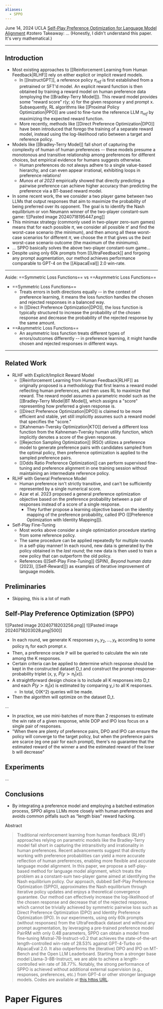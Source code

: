 ```yaml
---
aliases:
  - SPPO
---
```

June 14, 2024
UCLA
[Self-Play Preference Optimization for Language Model Alignment](https://www.youtube.com/watch?v=Q-81DStL7do)
#zotero 
Takeaway: ... (Honestly, I didn't understand this paper. It's very mathematical.)

----

## Introduction
- Most existing approaches to [[Reinforcement Learning from Human Feedback|RLHF]] rely on either explicit or implicit reward models.
	- In [[InstructGPT]], a reference policy $\pi_{ref}$ is first established from a pretrained or SFT'd model. An explicit reward function is then obtained by training a reward model on human preference data (employing the [[Bradley-Terry Model]]). This reward model provides some "reward score" r(y; x) for the given response y and prompt x. Subsequently, RL algorithms like [[Proximal Policy Optimization|PPO]] are used to fine-tune the reference LLM $\pi_{ref}$ by maximizing the expected reward function.
	- More recently, methods like [[Direct Preference Optimization|DPO]] have been introduced that forego the training of a separate reward model, instead using the log-likelihood ratio between a target and reference policy.
- Models like [[Bradley-Terry Model]] fall short of capturing the complexity of human of human preferences -- these models presume a monotonous and transitive relationship among preferences for different choices, but empirical evidence for humans suggests otherwise.
	- Human preferences do not always adhere to a single value-based hierarchy, and can even appear irrational, exhibiting loops in preference relations!
	- *Munos et al 2023* empirically showed that directly predicting a pairwise preference can achieve higher accuracy than predicting the preference via a BT-based reward model.
- In some recent work, the we consider a two player game between two LLMs that output responses that aim to maximize the probability of being preferred over its opponent. The goal is to identify the Nash equilibrium or von Neumann winner of the two-player constant-sum game:
![[Pasted image 20240718195447.png]]
- This minimax strategy (commonly used in two-player zero-sum games) means that for each possible $\pi$, we consider all possible $\pi'$ and find the worst-case scenario (the minimum), and then among all these worst-case scenarios for different $\pi$, we choose the $\pi$ that gives us the *best* worst-case scenario outcome (the maximum of the minimums).
- ... SPPO basically solves the above two-player constant-sum game...
- Despite using only 60k prompts from [[UltraFeedback]] and forgoing any prompt augmentation, our method achieves performance comparable to GPT-4 on the [[AlpacaEval]] 2.0 win-rate.

----
Aside: ==Symmetric Loss Functions== vs ==Asymmetric Loss Functions==
- ==Symmetric Loss Functions==
	- Treats errors in both directions equally -- in the context of preference learning, it means the loss function handles the chosen and rejected responses in a balanced way.
	- In [[Direct Preference Optimization|DPO]], the loss function is typically structured to increase the probability of the chosen response and decrease the probability of the rejected response by the same amount.
- ==Asymmetric Loss Functions==
	- An asymmetric loss function treats different types of errors/outcomes differently -- in preference learning, it might handle chosen and rejected responses in different ways.
----


## Related Work
- RLHF with Explicit/Implicit Reward Model
	- [[Reinforcement Learning from Human Feedback|RLHF]] as originally proposed is a methodology that first learns a reward model reflecting human preferences, and then uses RL to maximize that reward.  The reward model assumes a parametric model such as the [[Bradley-Terry Model|BT Model]], which assigns a "score" representing how preferred a given response is.
	- [[Direct Preference Optimization|DPO]] is claimed to be more efficient and stable, yet still implicitly assumes such a reward model that specifies the "score."
	- [[Kahneman-Tversky Optimization|KTO]] derived a different loss function from the Kahneman-Tversky human utility function, which implicitly denotes a score of the given response.
	- [[Rejection Sampling Optimization]] (RSO) utilizes a preference model to generate preference pairs with candidates sampled from the optimal policy, then preference optimization is applied to the sampled preference pairs.
	- [[Odds Ratio Preference Optimization]] can perform supervised fine-tuning and preference alignment in one training session without maintaining an intermediate reference policy.
- RLHF with General Preference Model
	- Human preference isn't strictly transitive, and can't be sufficiently represented by a single numerical score.
	- Azar et al. 2023 proposed a general preference optimization objective based on the preference probability between a pair of responses instead of a score of a single response.
		- They further propose a learning objective based on the identity mapping of the preference probability, called IPO ([[Preference Optimization with Identity Mapping]]).
- Self-Play Fine-Tuning
	- Most works above consider a single optimization procedure starting from some reference policy. 
	- The same procedure can be applied repeatedly for multiple rounds in a self-play manner! In each round, new data is generated by the policy obtained in the *last round*; the new data is then used to train a new policy that can outperform the old policy.
	- References ([[Self-Play Fine-Tuning]] (SPIN), *Beyond human data* (2023), [[Self-Reward]]) as examples of iterative improvement of language models.

## Preliminaries
- Skipping, this is a lot of math


## Self-Play Preference Optimization (SPPO)
![[Pasted image 20240718203256.png]]
![[Pasted image 20240718203028.png|500]]
- In each round, we generate K responses $y_1, y_2, ..., y_k$ according to some policy $\pi_t$ for each prompt $x$.
- Then, a preference oracle $\mathbb{P}$ will be queried to calculate the win rate among the K responses.
- Certain criteria can be applied to determine which response should be kept in the constructed dataset D_t and construct the prompt-response-probability triplet (x, y, $\hat{P}(y \succ \pi_t|x)$).
- A straightforward design choice is to include all K responses into D_t and each $\hat{P}(y \succ \pi_t|x)$ is estimated by comparing y_i to all K responses. 
	- In total, O(K^2) queries will be made.
- Then the algorithm will optimize on the dataset D_t.

...
- In practice, we use mini-batches of more than 2 responses to estimate the win rate of a given response, while DOP and IPO loss focus on a single pair of responses.
- "When there are plenty of preference pairs, DPO and IPO can ensure the policy will converge to the target policy, but when the preference pairs are scarce (eg one pair for each prompt), there's no guarantee that the estimated reward of the winner a and the estimated reward of the loser b will decrease"

## Experiments
...


## Conclusions
- By integrating a preference model and employing a batched estimation process, SPPO aligns LLMs more closely with human preferences and avoids common pitfalls such as “length bias” reward hacking.


Abstract
> Traditional reinforcement learning from human feedback (RLHF) approaches relying on parametric models like the Bradley-Terry model fall short in capturing the intransitivity and irrationality in human preferences. Recent advancements suggest that directly working with preference probabilities can yield a more accurate reflection of human preferences, enabling more flexible and accurate language model alignment. In this paper, we propose a self-play-based method for language model alignment, which treats the problem as a constant-sum two-player game aimed at identifying the Nash equilibrium policy. Our approach, dubbed Self-Play Preference Optimization (SPPO), approximates the Nash equilibrium through iterative policy updates and enjoys a theoretical convergence guarantee. Our method can effectively increase the log-likelihood of the chosen response and decrease that of the rejected response, which cannot be trivially achieved by symmetric pairwise loss such as Direct Preference Optimization (DPO) and Identity Preference Optimization (IPO). In our experiments, using only 60k prompts (without responses) from the UltraFeedback dataset and without any prompt augmentation, by leveraging a pre-trained preference model PairRM with only 0.4B parameters, SPPO can obtain a model from fine-tuning Mistral-7B-Instruct-v0.2 that achieves the state-of-the-art length-controlled win-rate of 28.53% against GPT-4-Turbo on AlpacaEval 2.0. It also outperforms the (iterative) DPO and IPO on MT-Bench and the Open LLM Leaderboard. Starting from a stronger base model Llama-3-8B-Instruct, we are able to achieve a length-controlled win rate of 38.77%. Notably, the strong performance of SPPO is achieved without additional external supervision (e.g., responses, preferences, etc.) from GPT-4 or other stronger language models. Codes are available at [this https URL](https://github.com/uclaml/SPPO).


# Paper Figures